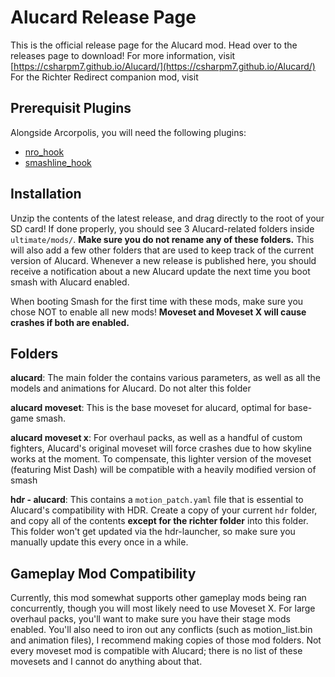 # Alucard Release Page

This is the official release page for the Alucard mod. Head over to the releases page to download! For more information, visit [https://csharpm7.github.io/Alucard/](https://csharpm7.github.io/Alucard/)
For the Richter Redirect companion mod, visit 

## Prerequisit Plugins 

Alongside Arcorpolis, you will need the following plugins:
- [nro_hook](https://github.com/ultimate-research/nro-hook-plugin/releases)
- [smashline_hook](https://github.com/blu-dev/smashline_hook/releases)


## Installation

Unzip the contents of the latest release, and drag directly to the root of your SD card! If done properly, you should see 3 Alucard-related folders inside `ultimate/mods/`. **Make sure you do not rename any of these folders.** This will also add a few other folders that are used to keep track of the current version of Alucard. Whenever a new release is published here, you should receive a notification about a new Alucard update the next time you boot smash with Alucard enabled.

When booting Smash for the first time with these mods, make sure you chose NOT to enable all new mods! **Moveset and Moveset X will cause crashes if both are enabled.**

## Folders

**alucard**: The main folder the contains various parameters, as well as all the models and animations for Alucard. Do not alter this folder

**alucard moveset**: This is the base moveset for alucard, optimal for base-game smash.

**alucard moveset x**: For overhaul packs, as well as a handful of custom fighters, Alucard's original moveset will force crashes due to how skyline works at the moment. To compensate, this lighter version of the moveset (featuring Mist Dash) will be compatible with a heavily modified version of smash

**hdr - alucard**: This contains a `motion_patch.yaml` file that is essential to Alucard's compatibility with HDR. Create a copy of your current `hdr` folder, and copy all of the contents **except for the richter folder** into this folder. This folder won't get updated via the hdr-launcher, so make sure you manually update this every once in a while.

## Gameplay Mod Compatibility

Currently, this mod somewhat supports other gameplay mods being ran concurrently, though you will most likely need to use Moveset X. For large overhaul packs, you'll want to make sure you have their stage mods enabled. You'll also need to iron out any conflicts (such as motion_list.bin and animation files), I recommend making copies of those mod folders. Not every moveset mod is compatible with Alucard; there is no list of these movesets and I cannot do anything about that.
